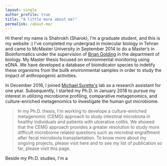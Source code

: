 ```yaml
---
layout: single
author_profile: true
title: "A little more about me!"
permalink: /about-me/
---
```


Hi there! my name is Shahrokh (Sharok), I'm a graduate student, and this is my website :)
I've completed my undergrad in molecular biology in Tehran and came to McMaster University in September 2014 to do a Master’s in Bioinformatics under the supervision of [Brian Golding](https://experts.mcmaster.ca/display/golding) in the department of biology. My Master thesis focused on environmental monitoring 
using eDNA. We have developed a database of bioindicator species to indetify these organisms from the bullk environmental samples in order to study the impact of anthropogenic activities. 

In December 2016, I joined [Michael Surette's](https://www.surettelab.ca/) lab as a research assistant for one year. Subsequently, I started my Ph.D. in January 2018 to pursue my interest in utilizing microbiome profiling, comparative metagenomics, and culture-enriched metagenomics to investigate the human gut microbiome.
> In my Ph.D. thesis, I'm working to develope a culture-enriched metagenomic (CEMG) approach to study intestinal microbiota in healthy individuals and patients with ulcerative colitis. We showed that the CEMG approach provides a greater resolution to study more difficult microbiome related questions such as microbial engraftment after fecal microbiota transplantation. To know more about my ongoing projects, please visit here and to see my list of publication so far, please visit this page. 

Beside my Ph.D. studies, I'm a 

